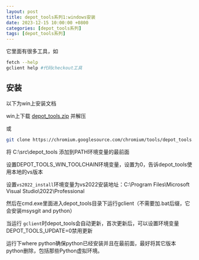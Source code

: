 ```yaml
---
layout: post
title: depot_tools系列1:windows安装
date: 2023-12-15 10:00:00 +0800
categories: [depot_tools系列]
tags: [depot_tools系列]
---
```

它里面有很多工具，如

```bash
fetch --help
gclient help #代码checkout工具
```

## 安装

以下为win上安装文档

win上下载 [depot_tools.zip](https://storage.googleapis.com/chrome-infra/depot_tools.zip) 并解压

或 

```bash
git clone https://chromium.googlesource.com/chromium/tools/depot_tools.git
```

将 C:\src\depot_tools 添加到PATH环境变量的最前面

设置DEPOT_TOOLS_WIN_TOOLCHAIN环境变量，设置为0，告诉depot_tools使用本地的vs版本

设置`vs2022_install`环境变量为vs2022安装地址：C:\Program Files\Microsoft Visual Studio\2022\Professional

然后在cmd.exe里面进入depot_tools目录下运行gclient（不需要加.bat后缀，它会安装msysgit and python）

当运行 `gclient`时depot_tools会自动更新，首次更新后，可以设置环境变量DEPOT_TOOLS_UPDATE=0禁用更新

运行下where python确保python已经安装并且在最前面，最好将其它版本python删除，包括那些Python虚拟环境。